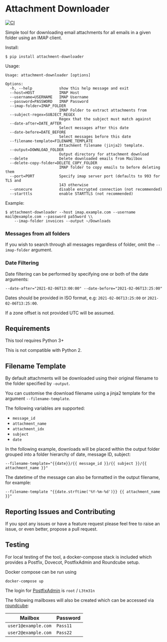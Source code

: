 # Attachment Downloader
[![CI](https://github.com/jamesridgway/attachment-downloader/actions/workflows/ci.yml/badge.svg)](https://github.com/jamesridgway/attachment-downloader/actions/workflows/ci.yml)

Simple tool for downloading email attachments for all emails in a given folder using an IMAP client.

Install:

    $ pip install attachment-downloader

Usage:
    
    Usage: attachment-downloader [options]
    
    Options:
      -h, --help            show this help message and exit
      --host=HOST           IMAP Host
      --username=USERNAME   IMAP Username
      --password=PASSWORD   IMAP Password
      --imap-folder=IMAP_FOLDER
                            IMAP Folder to extract attachments from
      --subject-regex=SUBJECT_REGEX
                            Regex that the subject must match against
      --date-after=DATE_AFTER
                            Select messages after this date
      --date-before=DATE_BEFORE
                            Select messages before this date
      --filename-template=FILENAME_TEMPLATE
                            Attachment filename (jinja2) template.
      --output=DOWNLOAD_FOLDER
                            Output directory for attachment download
      --delete              Delete downloaded emails from Mailbox
      --delete-copy-folder=DELETE_COPY_FOLDER
                            IMAP folder to copy emails to before deleting them
      --port=PORT           Specify imap server port (defaults to 993 for TLS and
                            143 otherwise
      --unsecure            disable encrypted connection (not recommended)
      --starttls            enable STARTTLS (not recommended)

Example:

    $ attachment-downloader --host imap.example.com --username mail@example.com --password pa55word \\
        --imap-folder invoices --output ~/Downloads

### Messages from all folders
If you wish to search through all messages regardless of folder, omit the `--imap-folder` argument.

### Date Filtering
Date filtering can be performed by specifying one or both of the date arguments:

    --date-after="2021-02-06T13:00:00" --date-before="2021-02-06T13:25:00"

Dates should be provided in ISO format, e.g: `2021-02-06T13:25:00` or `2021-02-06T13:25:00`.

If a zone offset is not provided UTC will be assumed.

## Requirements
This tool requires Python 3+

This is not compatible with Python 2.

## Filename Template
By default attachments will be downloaded using their original filename to the folder specified by `-output`.

You can customise the download filename using a jinja2 template for the argument `--filename-template`.

The following variables are supported:
* `message_id`
* `attachment_name`
* `attachment_idx`
* `subject`
* `date`

In the following example, downloads will be placed within the output folder grouped into a folder hierarchy of date, message ID, subject:

    --filename-template="{{date}}/{{ message_id }}/{{ subject }}/{{ attachment_name }}"

The datetime of the message can also be formatted in the output filename, for example:

    --filename-template "{{date.strftime('%Y-%m-%d')}} {{ attachment_name }}"
    
## Reporting Issues and Contributing
If you spot any issues or have a feature request please feel free to raise an issue, or even better, propose a pull request.

## Testing
For local testing of the tool, a docker-compose stack is included which provides a Postfix, Dovecot, PostfixAdmin and Roundcube setup.

Docker compose can be run using

    docker-compose up

The login for [PostfixAdmin](http://localhost/postfixadmin) is `root` / `L3tm31n`

The following mailboxes will also be created which can be accessed via [roundcube](http://localhost/roundcubemail):

| Mailbox             | Password |
| ------------------- | -------- |
| `user1@example.com` | `Pass11` |
| `user2@example.com` | `Pass22` |
